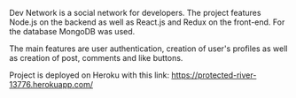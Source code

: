 Dev Network is a social network for developers.
The project features Node.js on the backend as well as React.js and Redux on the front-end.
For the database MongoDB was used.

The main features are user authentication, creation of user's profiles as well as creation of post, comments and like buttons.

Project is deployed on Heroku with this link: https://protected-river-13776.herokuapp.com/
